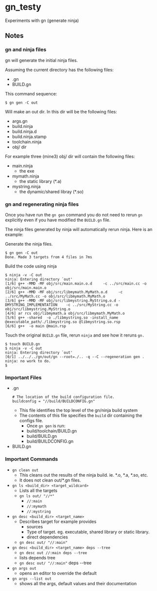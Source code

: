 # gn_testy


Experiments with gn (generate ninja)

## Notes

### gn and ninja files

gn will generate the initial ninja files.

Assuming the current directory has the following files:

* .gn
* BUILD.gn

This command sequence:

```
$ gn gen -C out
```

Will make an out dir.  In this dir will be the following files:

* args.gn
* build.ninja
* build.ninja.d
* build.ninja.stamp
* toolchain.ninja
* obj/ dir

For example three (mine3) obj/ dir will contain the following files:

* main.ninja
	- the exe 
* mymath.ninja
	- the static library (*.a)
* mystring.ninja
	- the dynamic/shared libray (*.so)

### gn and regenerating ninja files

Once you have run the `gn gen` command you do not need
to rerun `gn` explicitly even if you have modified the `BUILD.gn`
file.

The ninja files generated by ninja will automatically rerun ninja.  Here
is an example:

Generate the ninja files.

```
$ gn gen -C out
Done. Made 3 targets from 4 files in 7ms
```

Build the code using ninja

```
$ ninja -v -C out
ninja: Entering directory `out'
[1/6] g++ -MMD -MF obj/src/main.main.o.d     -c ../src/main.cc -o obj/src/main.main.o
[2/6] g++ -MMD -MF obj/src/libmymath.MyMath.o.d     -c ../src/MyMath.cc -o obj/src/libmymath.MyMath.o
[3/6] g++ -MMD -MF obj/src/libmystring.MyString.o.d -DMYSTRING_IMPLEMENTATION    -c ../src/MyString.cc -o obj/src/libmystring.MyString.o
[4/6] ar rcs obj/libmymath.a obj/src/libmymath.MyMath.o
[5/6] g++ -shared  -o ./libmystring.so -install_name @executable_path/./libmystring.so @libmystring.so.rsp
[6/6] g++  -o main @main.rsp  
```

Touch the original `BUILD.gn` file, rerun `ninja` and see how it reruns `gn.`

```
$ touch BUILD.gn 
$ ninja -v -C out
ninja: Entering directory `out'
[0/1] ../../../gn/out/gn --root=./.. -q --C --regeneration gen .
ninja: no work to do.
$
```

### Important Files

* .gn
	```
	# The location of the build configuration file.
    buildconfig = "//build/BUILDCONFIG.gn"
	```
	- This file identifies the top level of the gn/ninja build system
	- The contents of this file specifies the `build` dir containing the configs file.
		- Once `gn gen` is run:
		- build/toolchain/BUILD.gn
		- build/BUILD.gn
		- build/BUILDCONFIG.gn
* BUILD.gn

### Important Commands

* `gn clean out`
	- This cleans out the results of the ninja build. ie. *.o, *.a, *.so, etc.
	- It does not clean out/*.gn files.
* `gn ls <build_dir> <target_wildcard>`
	- Lists all the targets
	- `gn ls out/ "//*"`
		* `//:main`
		* `//:mymath`
		* `//:mystring`
* `gn desc <build_dir> <target_name>`
	- Describes target for example provides
		* sources
		* Type of target. eg. executable, shared library or static library.
		* direct dependencies
	- `gn desc out/ "//:main"`
* `gn desc <build_dir> <target_name> deps --tree`
	- `gn desc out //:main deps --tree`
    - lists depends tree
	- `gn desc out/ "//:main"` deps --tree
* `gn args out`
    - opens an editor to override the default
* `gn args --list out`
    - shows all the args, default values and their documentation









